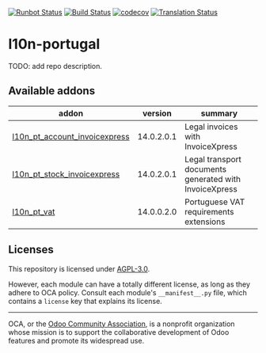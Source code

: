 [![Runbot Status](https://runbot.odoo-community.org/runbot/badge/flat/171/14.0.svg)](https://runbot.odoo-community.org/runbot/repo/github-com-oca-l10n-portugal-171)
[![Build Status](https://travis-ci.com/OCA/l10n-portugal.svg?branch=14.0)](https://travis-ci.com/OCA/l10n-portugal)
[![codecov](https://codecov.io/gh/OCA/l10n-portugal/branch/14.0/graph/badge.svg)](https://codecov.io/gh/OCA/l10n-portugal)
[![Translation Status](https://translation.odoo-community.org/widgets/l10n-portugal-14-0/-/svg-badge.svg)](https://translation.odoo-community.org/engage/l10n-portugal-14-0/?utm_source=widget)

<!-- /!\ do not modify above this line -->

# l10n-portugal

TODO: add repo description.

<!-- /!\ do not modify below this line -->

<!-- prettier-ignore-start -->

[//]: # (addons)

Available addons
----------------
addon | version | summary
--- | --- | ---
[l10n_pt_account_invoicexpress](l10n_pt_account_invoicexpress/) | 14.0.2.0.1 | Legal invoices with InvoiceXpress
[l10n_pt_stock_invoicexpress](l10n_pt_stock_invoicexpress/) | 14.0.2.0.1 | Legal transport documents generated with InvoiceXpress
[l10n_pt_vat](l10n_pt_vat/) | 14.0.0.2.0 | Portuguese VAT requirements extensions

[//]: # (end addons)

<!-- prettier-ignore-end -->

## Licenses

This repository is licensed under [AGPL-3.0](LICENSE).

However, each module can have a totally different license, as long as they adhere to OCA
policy. Consult each module's `__manifest__.py` file, which contains a `license` key
that explains its license.

----

OCA, or the [Odoo Community Association](http://odoo-community.org/), is a nonprofit
organization whose mission is to support the collaborative development of Odoo features
and promote its widespread use.
